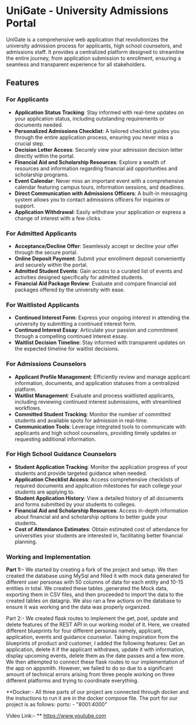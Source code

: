 # UniGate - University Admissions Portal

UniGate is a comprehensive web application that revolutionizes the university admission process for applicants, high school counselors, and admissions staff. It provides a centralized platform designed to streamline the entire journey, from application submission to enrollment, ensuring a seamless and transparent experience for all stakeholders.

## Features

### For Applicants

- **Application Status Tracking**: Stay informed with real-time updates on your application status, including outstanding requirements or documents needed.
- **Personalized Admissions Checklist**: A tailored checklist guides you through the entire application process, ensuring you never miss a crucial step.
- **Decision Letter Access**: Securely view your admission decision letter directly within the portal.
- **Financial Aid and Scholarship Resources**: Explore a wealth of resources and information regarding financial aid opportunities and scholarship programs.
- **Event Calendar**: Never miss an important event with a comprehensive calendar featuring campus tours, information sessions, and deadlines.
- **Direct Communication with Admissions Officers**: A built-in messaging system allows you to contact admissions officers for inquiries or support.
- **Application Withdrawal**: Easily withdraw your application or express a change of interest with a few clicks.

### For Admitted Applicants

- **Acceptance/Decline Offer**: Seamlessly accept or decline your offer through the secure portal.
- **Online Deposit Payment**: Submit your enrollment deposit conveniently and securely within the portal.
- **Admitted Student Events**: Gain access to a curated list of events and activities designed specifically for admitted students.
- **Financial Aid Package Review**: Evaluate and compare financial aid packages offered by the university with ease.

### For Waitlisted Applicants

- **Continued Interest Form**: Express your ongoing interest in attending the university by submitting a continued interest form.
- **Continued Interest Essay**: Articulate your passion and commitment through a compelling continued interest essay.
- **Waitlist Decision Timeline**: Stay informed with transparent updates on the expected timeline for waitlist decisions.

### For Admissions Counselors

- **Applicant Profile Management**: Efficiently review and manage applicant information, documents, and application statuses from a centralized platform.
- **Waitlist Management**: Evaluate and process waitlisted applicants, including reviewing continued interest submissions, with streamlined workflows.
- **Committed Student Tracking**: Monitor the number of committed students and available spots for admission in real-time.
- **Communication Tools**: Leverage integrated tools to communicate with applicants and high school counselors, providing timely updates or requesting additional information.

### For High School Guidance Counselors

- **Student Application Tracking**: Monitor the application progress of your students and provide targeted guidance when needed.
- **Application Checklist Access**: Access comprehensive checklists of required documents and application milestones for each college your students are applying to.
- **Student Application History**: View a detailed history of all documents and forms submitted by your students to colleges.
- **Financial Aid and Scholarship Resources**: Access in-depth information about financial aid and scholarship options to better guide your students.
- **Cost of Attendance Estimates**: Obtain estimated cost of attendance for universities your students are interested in, facilitating better financial planning.

### Working and Implementation



**Part 1:-**
We started by creating a fork of the project and setup. We then created the database using MySql and filled it with mock data generated for different user personas with 50 columns of data for each entity and 10-15 entities in total. We created these tables ,generated the Mock data, exporting them in CSV files, and then proceeded to import the data to the created tables on datagrip. We also ran a few actions on the database to ensure it was working and the data was properly organized.

Part 2:- 
We created flask routes to implement the get, post, update and delete features of the REST API in our working model of it. Here, we created different blueprints for four different personas namely, applicant, application, events and guidance counselor. Taking inspiration from the blueprints of product and customer, I added the following features: Get an application, delete it if the applicant withdraws, update it with information, display upcoming events, delete them as the date passes and a few more. 
We then attempted to connect these flask routes to our implementation of the app on appsmith. However, we failed to do so due to a significant amount of technical errors arising from three people working on three different platforms and trying to coordinate everything. 



**Docker:- All three parts of our project are connected through docker and the instuctions to run it are in the docker compose file. The port for our project is as follows:     ports:
      - "8001:4000"

Video Link:- ** https://www.youtube.com

